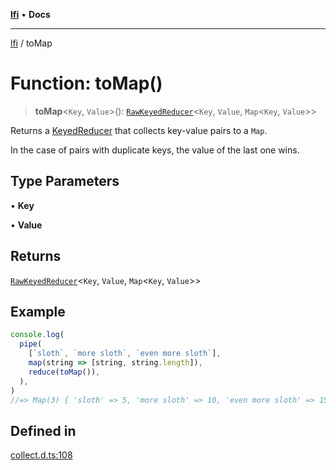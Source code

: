 [**lfi**](../readme.md) • **Docs**

---

[lfi](../globals.md) / toMap

# Function: toMap()

> **toMap**\<`Key`, `Value`\>():
> [`RawKeyedReducer`](../type-aliases/RawKeyedReducer.md)\<`Key`, `Value`,
> `Map`\<`Key`, `Value`\>\>

Returns a [KeyedReducer](../type-aliases/KeyedReducer.md) that collects
key-value pairs to a `Map`.

In the case of pairs with duplicate keys, the value of the last one wins.

## Type Parameters

• **Key**

• **Value**

## Returns

[`RawKeyedReducer`](../type-aliases/RawKeyedReducer.md)\<`Key`, `Value`,
`Map`\<`Key`, `Value`\>\>

## Example

```js
console.log(
  pipe(
    [`sloth`, `more sloth`, `even more sloth`],
    map(string => [string, string.length]),
    reduce(toMap()),
  ),
)
//=> Map(3) { 'sloth' => 5, 'more sloth' => 10, 'even more sloth' => 15 }
```

## Defined in

[collect.d.ts:108](https://github.com/TomerAberbach/lfi/blob/c9ef1bf4d1040d7f49c52b70b358c019e55f524d/src/operations/collect.d.ts#L108)
